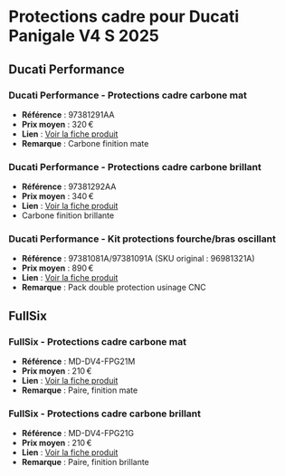 # Protections cadre pour Ducati Panigale V4 S 2025
## Ducati Performance
### Ducati Performance - Protections cadre carbone mat
- **Référence** : 97381291AA
- **Prix moyen** : 320 €
- **Lien** : [Voir la fiche produit](https://shop.ducati.com/fr/fr/accessoires/protections-cadre-carbone-97381291aa.html)
- **Remarque** : Carbone finition mate

### Ducati Performance - Protections cadre carbone brillant
- **Référence** : 97381292AA
- **Prix moyen** : 340 €
- **Lien** : [Voir la fiche produit](https://shop.ducati.com/fr/fr/accessoires/protections-cadre-carbone-97381292aa.html)
- Carbone finition brillante

### Ducati Performance - Kit protections fourche/bras oscillant
- **Référence** : 97381081A/97381091A (SKU original : 96981321A)
- **Prix moyen** : 890 €
- **Lien** : [Voir la fiche produit](https://shop.ducati.com/fr/fr/protections-carbone-panigale-v4s-2025)
- **Remarque** : Pack double protection usinage CNC

## FullSix
### FullSix - Protections cadre carbone mat
- **Référence** : MD-DV4-FPG21M
- **Prix moyen** : 210 €
- **Lien** : [Voir la fiche produit](https://www.fullsixcarbon.com/product/frame-protectors-ducati-panigale-v4-v4s-v4r-carbon-matte/)
- **Remarque** : Paire, finition mate

### FullSix - Protections cadre carbone brillant
- **Référence** : MD-DV4-FPG21G
- **Prix moyen** : 210 €
- **Lien** : [Voir la fiche produit](https://www.fullsixcarbon.com/product/frame-protectors-ducati-panigale-v4-v4s-v4r-carbon-gloss/)
- **Remarque** : Paire, finition brillante
